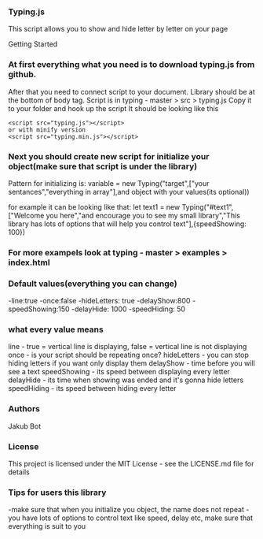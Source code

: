 ### Typing.js
This script allows you to show and hide letter by letter on your page

Getting Started
### At first everything what you need is to download typing.js from github.
After that you need to connect script to your document. Library should be at the bottom of body tag. Script is in
typing - master > src > typing.js
Copy it to your folder and hook up the script
It should be looking like this
```
<script src="typing.js"></script>
or with minify version
<script src="typing.min.js"></script>
```
### Next you should create new script for initialize your object(make sure that script is under the library)
Pattern for initializing is: 
variable = new Typing("target",["your sentances","everything in array"],and object with your values(its optional))

for example it can be looking like that:
let text1 = new Typing("#text1",["Welcome you here","and encourage you to see my small library","This library has lots of options that will help you control text"],{speedShowing: 100})
      
### For more exampels look at typing - master > examples > index.html

### Default values(everything you can change)
-line:true
-once:false
-hideLetters: true
-delayShow:800
-speedShowing:150
-delayHide: 1000
-speedHiding: 50

### what every value means
line - true = vertical line is displaying, false = vertical line is not displaying
once - is your script should be repeating once?
hideLetters - you can stop hiding letters if you want only display them
delayShow - time before you will see a text
speedShowing - its speed between displaying every letter
delayHide - its time when showing was ended and it's gonna hide letters
speedHiding - its speed between hiding every letter

### Authors
Jakub Bot

### License
This project is licensed under the MIT License - see the LICENSE.md file for details


### Tips for users this library
-make sure that when you initialize you object, the name does not repeat
-you have lots of options to control text like speed, delay etc, make sure that everything is suit to you